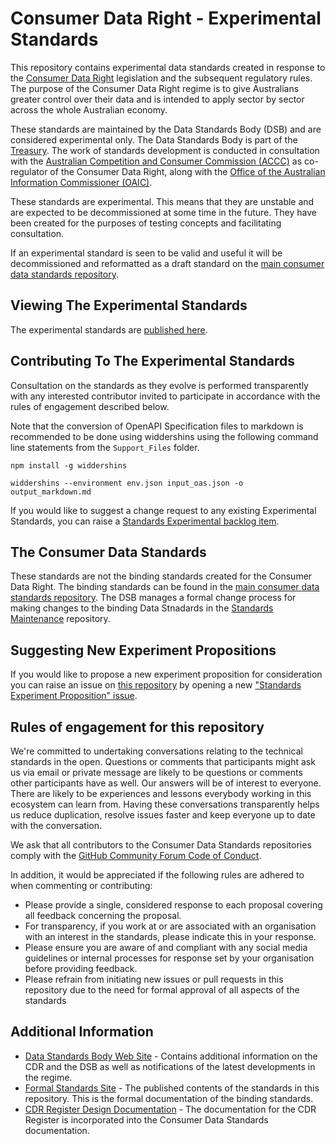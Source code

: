 # Consumer Data Right - Experimental Standards

This repository contains experimental data standards created in response to the [Consumer Data Right](https://treasury.gov.au/consumer-data-right) legislation and the subsequent regulatory rules.  The purpose of the Consumer Data Right regime is to give Australians greater control over their data and is intended to apply sector by sector across the whole Australian economy.

These standards are maintained by the Data Standards Body (DSB) and are considered experimental only.  The Data Standards Body is part of the [Treasury](https://www.directory.gov.au/portfolios/treasury/data-standards-body). The work of standards development is conducted in consultation with the [Australian Competition and Consumer Commission (ACCC)](https://www.accc.gov.au/focus-areas/consumer-data-right-cdr-0) as co-regulator of the Consumer Data Right, along with the [Office of the Australian Information Commissioner (OAIC)](https://www.oaic.gov.au/consumer-data-right/about-the-consumer-data-right/).

These standards are experimental.  This means that they are unstable and are expected to be decommissioned at some time in the future.  They have been created for the purposes of testing concepts and facilitating consultation.

If an experimental standard is seen to be valid and useful it will be decommissioned and reformatted as a draft standard on the [main consumer data standards repository](https://github.com/ConsumerDataStandardsAustralia/standards/issues).

## Viewing The Experimental Standards

The experimental standards are [published here](https://consumerdatastandardsaustralia.github.io/standards-experimental/).

## Contributing To The Experimental Standards

Consultation on the standards as they evolve is performed transparently with any interested contributor invited to participate in accordance with the rules of engagement described below.

Note that the conversion of OpenAPI Specification files to markdown is recommended to be done using widdershins using the following command line statements from the `Support_Files` folder.

`npm install -g widdershins`

`widdershins --environment env.json input_oas.json -o output_markdown.md`

If you would like to suggest a change request to any existing Experimental Standards, you can raise a [Standards Experimental backlog item](https://github.com/ConsumerDataStandardsAustralia/standards-experimental/issues/new/choose).  


## The Consumer Data Standards

These standards are not the binding standards created for the Consumer Data Right.  The binding standards can be found in the [main consumer data standards repository](https://github.com/ConsumerDataStandardsAustralia/standards/issues). The DSB manages a formal change process for making changes to the binding Data Stnadards in the [Standards Maintenance](https://github.com/ConsumerDataStandardsAustralia/standards-maintenance/issues) repository.


## Suggesting New Experiment Propositions

If you would like to propose a new experiment proposition for consideration you can raise an issue on [this repository](https://github.com/ConsumerDataStandardsAustralia/standards-experimental/issues) by opening a new ["Standards Experiment Proposition" issue](https://github.com/ConsumerDataStandardsAustralia/standards-experimental/issues/new/choose). 


## Rules of engagement for this repository

We're committed to undertaking conversations relating to the technical standards in the open. Questions or comments that participants might ask us via email or private message are likely to be questions or comments other participants have as well. Our answers will be of interest to everyone. There are likely to be experiences and lessons everybody working in this ecosystem can learn from. Having these conversations transparently helps us reduce duplication, resolve issues faster and keep everyone up to date with the conversation.

We ask that all contributors to the Consumer Data Standards repositories comply with the [GitHub Community Forum Code of Conduct](https://help.github.com/articles/github-community-forum-code-of-conduct/).

In addition, it would be appreciated if the following rules are adhered to when commenting or contributing:
* Please provide a single, considered response to each proposal covering all feedback concerning the proposal.
* For transparency, if you work at or are associated with an organisation with an interest in the standards, please indicate this in your response.
* Please ensure you are aware of and compliant with any social media guidelines or internal processes for response set by your organisation before providing feedback.
* Please refrain from initiating new issues or pull requests in this repository due to the need for formal approval of all aspects of the standards

## Additional Information

* [Data Standards Body Web Site](https://consumerdatastandards.gov.au/) - Contains additional information on the CDR and the DSB as well as notifications of the latest developments in the regime.
* [Formal Standards Site](https://consumerdatastandardsaustralia.github.io/standards/) - The published contents of the standards in this repository.  This is the formal documentation of the binding standards.
* [CDR Register Design Documentation](https://consumerdatastandardsaustralia.github.io/standards) - The documentation for the CDR Register is incorporated into the Consumer Data Standards documentation.
